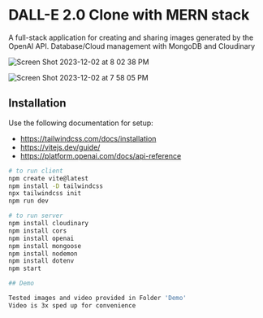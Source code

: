 # DALL-E 2.0 Clone with MERN stack

A full-stack application for creating and sharing images generated by the OpenAI API.
Database/Cloud management with MongoDB and Cloudinary

![Screen Shot 2023-12-02 at 8 02 38 PM](https://github.com/harmanbrar7/dall_e/assets/89001739/3fcb10fd-2ecd-4bd6-8663-890c00f9503a)

![Screen Shot 2023-12-02 at 7 58 05 PM](https://github.com/harmanbrar7/dall_e/assets/89001739/aaa00521-421d-4235-be6c-3b906e5ba892)

## Installation

Use the following documentation for setup:
- https://tailwindcss.com/docs/installation
- https://vitejs.dev/guide/
- https://platform.openai.com/docs/api-reference

```bash
# to run client
npm create vite@latest
npm install -D tailwindcss
npx tailwindcss init
npm run dev

# to run server
npm install cloudinary
npm install cors
npm install openai
npm install mongoose
npm install nodemon
npm install dotenv
npm start

## Demo

Tested images and video provided in Folder 'Demo'
Video is 3x sped up for convenience

